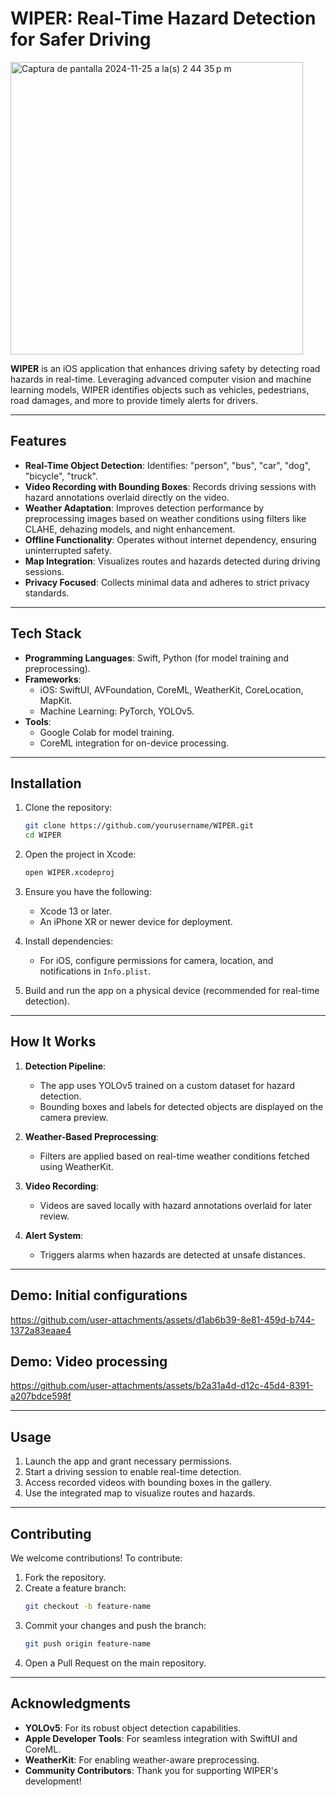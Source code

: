 # WIPER: Real-Time Hazard Detection for Safer Driving

<img width="468" alt="Captura de pantalla 2024-11-25 a la(s) 2 44 35 p m" src="https://github.com/user-attachments/assets/df31550d-37db-49cc-abbb-928296bd9ee8">

**WIPER** is an iOS application that enhances driving safety by detecting road hazards in real-time. Leveraging advanced computer vision and machine learning models, WIPER identifies objects such as vehicles, pedestrians, road damages, and more to provide timely alerts for drivers.

---

## Features

- **Real-Time Object Detection**: Identifies: "person", "bus", "car", "dog", "bicycle", "truck".
- **Video Recording with Bounding Boxes**: Records driving sessions with hazard annotations overlaid directly on the video.
- **Weather Adaptation**: Improves detection performance by preprocessing images based on weather conditions using filters like CLAHE, dehazing models, and night enhancement.
- **Offline Functionality**: Operates without internet dependency, ensuring uninterrupted safety.
- **Map Integration**: Visualizes routes and hazards detected during driving sessions.
- **Privacy Focused**: Collects minimal data and adheres to strict privacy standards.

---

## Tech Stack

- **Programming Languages**: Swift, Python (for model training and preprocessing).
- **Frameworks**:
  - iOS: SwiftUI, AVFoundation, CoreML, WeatherKit, CoreLocation, MapKit.
  - Machine Learning: PyTorch, YOLOv5.
- **Tools**:
  - Google Colab for model training.
  - CoreML integration for on-device processing.

---

## Installation

1. Clone the repository:
   ```bash
   git clone https://github.com/yourusername/WIPER.git
   cd WIPER
   ```

2. Open the project in Xcode:
   ```bash
   open WIPER.xcodeproj
   ```

3. Ensure you have the following:
   - Xcode 13 or later.
   - An iPhone XR or newer device for deployment.

4. Install dependencies:
   - For iOS, configure permissions for camera, location, and notifications in `Info.plist`.

5. Build and run the app on a physical device (recommended for real-time detection).

---

## How It Works

1. **Detection Pipeline**:
   - The app uses YOLOv5 trained on a custom dataset for hazard detection.
   - Bounding boxes and labels for detected objects are displayed on the camera preview.

2. **Weather-Based Preprocessing**:
   - Filters are applied based on real-time weather conditions fetched using WeatherKit.

3. **Video Recording**:
   - Videos are saved locally with hazard annotations overlaid for later review.

4. **Alert System**:
   - Triggers alarms when hazards are detected at unsafe distances.

---

## Demo: Initial configurations



https://github.com/user-attachments/assets/d1ab6b39-8e81-459d-b744-1372a83eaae4



## Demo: Video processing

https://github.com/user-attachments/assets/b2a31a4d-d12c-45d4-8391-a207bdce598f




---

## Usage

1. Launch the app and grant necessary permissions.
2. Start a driving session to enable real-time detection.
3. Access recorded videos with bounding boxes in the gallery.
4. Use the integrated map to visualize routes and hazards.


---

## Contributing

We welcome contributions! To contribute:

1. Fork the repository.
2. Create a feature branch:
   ```bash
   git checkout -b feature-name
   ```
3. Commit your changes and push the branch:
   ```bash
   git push origin feature-name
   ```
4. Open a Pull Request on the main repository.

---

## Acknowledgments

- **YOLOv5**: For its robust object detection capabilities.
- **Apple Developer Tools**: For seamless integration with SwiftUI and CoreML.
- **WeatherKit**: For enabling weather-aware preprocessing.
- **Community Contributors**: Thank you for supporting WIPER's development!
